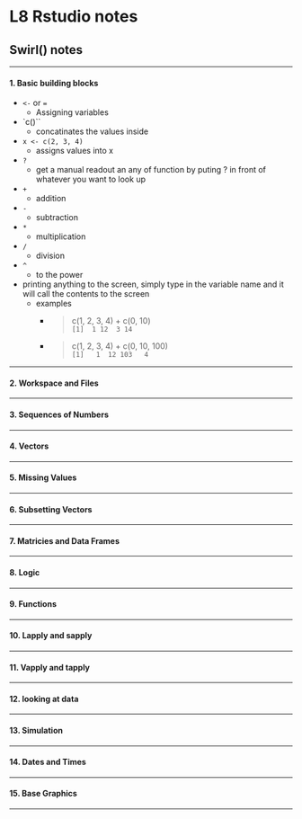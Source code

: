 # L8 Rstudio notes

## Swirl() notes
________________________________________
#### 1. Basic building blocks
* `<-` or `=`
  * Assigning variables 
* `c()``
  * concatinates the values inside
* `x <- c(2, 3, 4)`
  * assigns values into x
* `?`
  * get a manual readout an any of function by puting ? in front of whatever you want to look up
* `+`
  * addition
* `-`
  * subtraction
* `*`
  * multiplication
* `/`
  * division
* `^`
  * to the power 
* printing anything to the screen, simply type in the variable name and it will call the contents to the screen
    * examples
      * > c(1, 2, 3, 4) + c(0, 10)  
          `[1]  1 12  3 14`  
      * > c(1, 2, 3, 4) + c(0, 10, 100)  
          `[1]   1  12 103   4`
________________________________________
#### 2. Workspace and Files

________________________________________
#### 3. Sequences of Numbers

________________________________________
#### 4. Vectors

________________________________________
#### 5. Missing Values

________________________________________
#### 6. Subsetting Vectors

________________________________________
#### 7. Matricies and Data Frames

________________________________________
#### 8. Logic

________________________________________
#### 9. Functions

________________________________________
#### 10. Lapply and sapply

________________________________________
#### 11. Vapply and tapply

________________________________________
#### 12. looking at data

________________________________________
#### 13. Simulation

________________________________________
#### 14. Dates and Times

________________________________________
#### 15. Base Graphics

________________________________________

